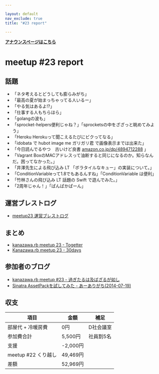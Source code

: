 ```yaml
---

layout: default
nav_exclude: true
title: "#23 report"

---
```


<p> <a href="./"><strong>アナウンスページはこちら</strong></a></p>

meetup #23 report
==================

話題
----

-   「ネタ考えるとどうしても膨らみがち」
-   「最高の夏が始まっちゃってる人いるー」
-   「やる気はあるよ!?」
-   「仕事する人もちらほら」
-   「golangの波も」
-   「sprocket-helpers便利じゃね？」「sprocketsの中をざざっと眺めてみよう」
-   「Heroku Herokuって聞こえるたびにビクってなる」
-   「idobata で hubot image me ガリガリ君 で画像表示までは出来た」
-   「今日読んでるやつ　古いけど良書 [amazon.co.jp/dp/4894712288](http://amazon.co.jp/dp/4894712288) 」
-   「Vagrant BoxのMACアドレスって油断すると同じになるのか。知らなんだ。困ってなかった。」
-   「井澤先生による飛び込み LT 「ボラタイルなキュー」の実装について。」
-   「ConditionVariableって1.8でもあるんすね」「ConditionVariable は便利」
-   「竹林さんの飛び込み LT 話題の Swift で遊んでみた。」
-   「2周年じゃん！」「ぱんぱかぱーん」

運営ブレストログ
----------------

-   [meetup23 運営ブレストログ](https://github.com/kanazawarb/meetup/wiki/meetup23-%E9%81%8B%E5%96%B6%E3%83%96%E3%83%AC%E3%82%B9%E3%83%88%E3%83%AD%E3%82%B0)

まとめ
------

-   [kanazawa.rb meetup 23 - Togetter](http://togetter.com/li/695183)
-   [Kanazawa.rb meetup 23 - 30days](http://30d.jp/kzrb/13)

参加者のブログ
--------------

-   [kanazawa.rb meetup #23 - 過ぎたるは及ばざるが如し](http://cotton-desu.hatenablog.com/entry/2014/07/21/000414)
-   [Sinatra AssetPackを試してみた - あーありがち(2014-07-19)](http://aligach.net/diary/20140719.html#p01)

収支
----

 | 項目                   | 金額       | 補足        |
 | ---------------------- | ---------- | ----------- |
 | 部屋代 + 冷暖房費      | 0円        | D社会議室   |
 | 参加費合計             | 5,500円    | 社員割5名   |
 | 支援                   | -2,000円   |             |
 | meetup #22 くり越し    | 49,469円   |             |
 | 差額                   | 52,969円   |             |


